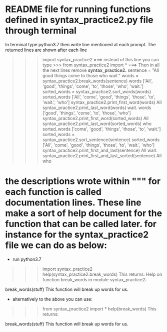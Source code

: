 # README file for running functions defined in syntax_practice2.py file through terminal

In terminal type python3.7 then write line mentioned at each prompt. The returned lines are shown after each line
>>> import syntax_practice2   ===> instead of this line you can type >>> from syntax_practice2 import * ===> Then in all the next lines remove **syntax_practice2.**
>>> sentence = "All good things come to those who wait."
>>> words = syntax_practice2.break_words(sentence)
>>> words
['All', 'good', 'things', 'come', 'to', 'those', 'who', 'wait.']
>>> sorted_words = syntax_practice2.sort_words(words)
>>> sorted_words
['All', 'come', 'good', 'things', 'those', 'to', 'wait.', 'who']
>>> syntax_practice2.print_first_word(words)
All
>>> syntax_practice2.print_last_word(words)
wait.
>>> words
['good', 'things', 'come', 'to', 'those', 'who']
>>> syntax_practice2.print_first_word(sorted_words)
All
>>> syntax_practice2.print_last_word(sorted_words)
who
>>> sorted_words
['come', 'good', 'things', 'those', 'to', 'wait.']
>>> sorted_words = syntax_practice2.sort_sentence(sentence)
>>> sorted_words
['All', 'come', 'good', 'things', 'those', 'to', 'wait.', 'who']
>>> syntax_practice2.print_first_and_last(sentence)
All
wait.
>>> syntax_practice2.print_first_and_last_sorted(sentence)
All
who
>>>

# the descriptions wrote within """ for each function is called documentation lines. These line make a sort of help document for the function that can be called later. for instance for the syntax_practice2 file we can do as below:
- run python3.7
>>> import syntax_practice2
>>> help(syntax_practice2.break_words)
This returns:
Help on function break_words in module syntax_practice2:

break_words(stuff)
    This function will break up words for us.

- alternatively to the above you can use:
>>> from syntax_practice2 import *
>>> help(break_words)
This returns:

break_words(stuff)
    This function will break up words for us.
